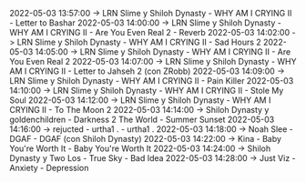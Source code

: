 2022-05-03 13:57:00 -> LRN Slime y Shiloh Dynasty - WHY AM I CRYING II - Letter to Bashar
2022-05-03 14:00:00 -> LRN Slime y Shiloh Dynasty - WHY AM I CRYING II - Are You Even Real 2 - Reverb
2022-05-03 14:02:00 -> LRN Slime y Shiloh Dynasty - WHY AM I CRYING II - Sad Hours 2
2022-05-03 14:05:00 -> LRN Slime y Shiloh Dynasty - WHY AM I CRYING II - Are You Even Real 2
2022-05-03 14:07:00 -> LRN Slime y Shiloh Dynasty - WHY AM I CRYING II - Letter to Jahseh 2 (con ZRobb)
2022-05-03 14:09:00 -> LRN Slime y Shiloh Dynasty - WHY AM I CRYING II - Pain Killer
2022-05-03 14:10:00 -> LRN Slime y Shiloh Dynasty - WHY AM I CRYING II - Stole My Soul
2022-05-03 14:12:00 -> LRN Slime y Shiloh Dynasty - WHY AM I CRYING II - To The Moon 2
2022-05-03 14:14:00 -> Shiloh Dynasty y goldenchildren - Darkness 2 The World - Summer Sunset
2022-05-03 14:16:00 -> rejucted - urtha1 . - urtha1 .
2022-05-03 14:18:00 -> Noah Slee - DGAF - DGAF (con Shiloh Dynasty)
2022-05-03 14:22:00 -> Kina - Baby You're Worth It - Baby You're Worth It
2022-05-03 14:24:00 -> Shiloh Dynasty y Two Los - True Sky - Bad Idea
2022-05-03 14:28:00 -> Just Viz - Anxiety - Depression
